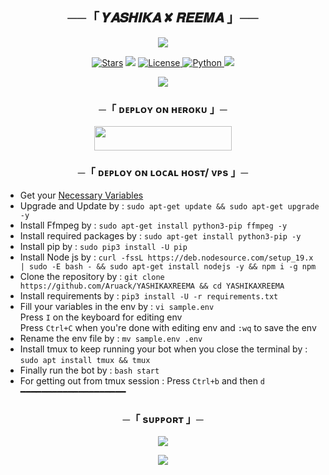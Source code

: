 <h2 align="center">
    ──「 𝒀𝑨𝑺𝑯𝑰𝑲𝑨 ✘ 𝑹𝑬𝑬𝑴𝑨 」──
</h2>

<p align="center">
  <img src="https://telegra.ph/file/78531379e51c57b26516d.jpg">
</p>

<p align="center">
<a href="https://github.com/Aruack/YASHIKAXREEMA/stargazers"><img src="https://img.shields.io/github/stars/Aruack/YASHIKAXREEMA?color=black&logo=github&logoColor=black&style=for-the-badge" alt="Stars" /></a>
<a href="https://github.com/Aruack/YASHIKAXREEMA/network/members"> <img src="https://img.shields.io/github/forks/Aruack/YASHIKAXREEMA?color=black&logo=github&logoColor=black&style=for-the-badge" /></a>
<a href="https://github.com/Aruack/YASHIKAXREEMA/blob/master/LICENSE"> <img src="https://img.shields.io/badge/License-MIT-blueviolet?style=for-the-badge" alt="License" /> </a>
<a href="https://www.python.org/"> <img src="https://img.shields.io/badge/Written%20in-Python-orange?style=for-the-badge&logo=python" alt="Python" /> </a>
<a href="https://github.com/Aruack/YASHIKAXREEMA/commits/Aruack"> <img src="https://img.shields.io/github/last-commit/Aruack/YASHIKAXREEMA?color=blue&logo=github&logoColor=green&style=for-the-badge" /></a>
</p>

<p align="center">
  <img src="https://telegra.ph/file/78531379e51c57b26516d.jpg">
</p>

<h3 align="center">
    ─「 ᴅᴇᴩʟᴏʏ ᴏɴ ʜᴇʀᴏᴋᴜ 」─
</h3>

<p align="center"><a href="https://dashboard.heroku.com/new?template=https://github.com/Aruack/YASHIKAXREEMA"> <img src="https://img.shields.io/badge/Deploy%20On%20Heroku-black?style=for-the-badge&logo=heroku" width="220" height="38.45"/></a></p>

<h3 align="center">
    ─「 ᴅᴇᴩʟᴏʏ ᴏɴ ʟᴏᴄᴀʟ ʜᴏsᴛ/ ᴠᴘs 」─
</h3>

- Get your [Necessary Variables](https://github.com/Aruack/YASHIKAXREEMA/blob/master/sample.env)
- Upgrade and Update by :
`sudo apt-get update && sudo apt-get upgrade -y`
- Install Ffmpeg by :
`sudo apt-get install python3-pip ffmpeg -y`
- Install required packages by :
`sudo apt-get install python3-pip -y`
- Install pip by :
`sudo pip3 install -U pip`
- Install Node js by :
`curl -fssL https://deb.nodesource.com/setup_19.x | sudo -E bash - && sudo apt-get install nodejs -y && npm i -g npm`
- Clone the repository by :
`git clone https://github.com/Aruack/YASHIKAXREEMA && cd YASHIKAXREEMA`
- Install requirements by :
`pip3 install -U -r requirements.txt`
- Fill your variables in the env by :
`vi sample.env`<br>
Press `I` on the keyboard for editing env<br>
Press `Ctrl+C` when you're done with editing env and `:wq` to save the env<br>
- Rename the env file by :
`mv sample.env .env`
- Install tmux to keep running your bot when you close the terminal by :
`sudo apt install tmux && tmux`
- Finally run the bot by :
`bash start`
- For getting out from tmux session : Press `Ctrl+b` and then `d`<br>
━━━━━━━━━━━━━━━━━━━━

<h3 align="center">
    ─「 sᴜᴩᴩᴏʀᴛ 」─
</h3>

<p align="center">
<a href="https://t.me/Aruack_official"><img src="https://img.shields.io/badge/-Support%20Group-blue.svg?style=for-the-badge&logo=Telegram"></a>
</p>

<p align="center">
<a href="https://t.me/aruacksupport"><img src="https://img.shields.io/badge/-Support%20Channel-blue.svg?style=for-the-badge&logo=Telegram"></a>
</p>


